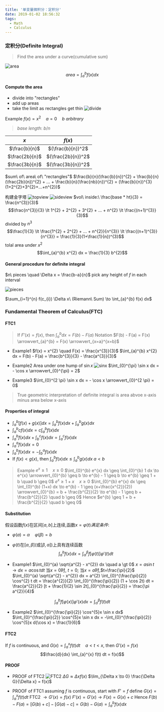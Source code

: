 ```yaml
---
title: '单变量微积分：定积分'
date: 2019-01-02 18:56:32
tags:
  - Math
  - Calculus
---
```


### 定积分(Definite Integral)
> Find the area under a curve(cumulative sum)

![area](https://github.com/trierbo/blog-source/raw/master/pics/integral/area.png)
$$area = \int_{a}^{b} f(x) dx$$

<!--more-->

#### Compute the area
- divide into "rectangles"
- add up areas
- take the limit as rectangles get thin
  ![divide](https://github.com/trierbo/blog-source/raw/master/pics/integral/divide.png)

Example $f(x) = x^{2} \quad a = 0 \quad b\ arbitrary$
> $base\ length:\ b/n$

| $x$            | $f(x)$             |
| :------------: | :----------------: |
| $\frac{b}{n}$  | $(\frac{b}{n})^2$  |
| $\frac{2b}{n}$ | $(\frac{2b}{n})^2$ |
| $\frac{3b}{n}$ | $(\frac{3b}{n})^2$ |

$sum\ of\ area\ of\ "rectangles"$
$\frac{b}{n}(\frac{b}{n})^{2} + \frac{b}{n}(\frac{2b}{n})^{2} + ... + \frac{b}{n}(\frac{nb}{n})^{2} = (\frac{b}{n})^{3}(1+2^{2}+3^{2}+...+n^{2})$

构建金字塔
![topview](https://github.com/trierbo/blog-source/raw/master/pics/integral/topview.png)
![sideview](https://github.com/trierbo/blog-source/raw/master/pics/integral/sideview.png)
$vol\ inside:\ \frac{base * ht}{3} = \frac{n^{3}}{3}$
$$\frac{n^{3}}{3} \lt 1^{2} + 2^{2} + 3^{2} + ... + n^{2} \lt \frac{(n+1)^{3}}{3}$$
divided by $n^{3}$
$$\frac{1}{3} \lt \frac{1^{2} + 2^{2} + ... + n^{2}}{n^{3}} \lt \frac{(n+1)^{3}}{n^{3}} = \frac{1}{3}(1+\frac{1}{n})^{3}$$
tolal area under $x^{2}$
$$\int_{a}^{b} x^{2} dx = \frac{1}{3} b^{2}$$

#### General procedure for definite integral
$n\ pieces \quad \Delta x = \frac{b-a}{n}$
pick any height of $f$ in each interval

![pieces](https://github.com/trierbo/blog-source/raw/master/pics/integral/pieces.png)

$\sum_{i=1}^{n} f(c_{i}) \Delta x\ (Riemann\ Sum) \to \int_{a}^{b} f(x) dx$

### Fundamental Theorem of Calculus(FTC)
#### FTC1
> If $F'(x) = f(x)$, then $\int_{a}^{b} dx = F(b) - F(a)$
> Notation $F(b) - F(a) = F(x) \arrowvert_{a}^{b} = F(x) \arrowvert_{x=a}^{x=b}$

- Example1 $f(x) = x^{2} \quad F(x) = \frac{x^{3}}{3}$
$\int_{a}^{b} x^{2} dx = F(b) - F(a) = \frac{b^{3}}{3} - \frac{a^{3}}{3}$

- Example2 Area under one hump of $\sin x$
![sinx](https://github.com/trierbo/blog-source/raw/master/pics/integral/sinx.png)
$\int_{0}^{\pi} \sin x dx = - \cos x \arrowvert_{0}^{\pi} = 2$

- Example3 $\int_{0}^{2 \pi} \sin x dx = - \cos x \arrowvert_{0}^{2 \pi} = 0$

> True geometric interpretation of definite integral is area abvoe x-axis minus area below x-axis

#### Properties of integral
- $\int_{a}^{b} [f(x) + g(x)] dx = \int_{a}^{b} f(x) dx + \int_{a}^{b} g(x) dx$
- $\int_{a}^{b} c f(x) dx = c \int_{a}^{b} f(x) dx$
- $\int_{a}^{b} f(x) dx + \int_{b}^{c} f(x) dx = \int_{a}^{c} f(x) dx$
- $\int_{a}^{a} f(x) dx = 0$
- $\int_{a}^{b} f(x) dx = - \int_{b}^{a} f(x) dx$
- If $f(x) \lt g(x)$, then $\int_{a}^{b} f(x) dx \leq \int_{a}^{b} g(x) dx\ a \lt b$
> Example
> $e^{x} \geq 1 \quad x \geq 0$
> $\int_{0}^{b} e^{x} dx \geq \int_{0}^{b} 1 dx \to e^{x} \arrowvert_{0}^{b} \geq b \to e^{b} - 1 \geq b \to e^{b} \geq 1 + b \quad b \geq 0$
> $e^{x} \geq 1 + x \quad x \geq 0$
> $\int_{0}^{b} e^{x} dx \geq \int_{0}^{b} (1+x) dx \to e^{b} - 1 \geq (x+\frac{x^{2}}{2}) \arrowvert_{0}^{b} = b + \frac{b^{2}}{2} \to e^{b} - 1 \geq b + \frac{b^{2}}{2} \quad b \geq 0$
> Hence $e^{b} \geq 1 + b + \frac{b^{2}}{2} \quad b \geq 0$

#### Substitution
假设函数$f(x)$在区间$[a,b]$上连续,函数$x=\varphi(t)满足条件:$
- $\varphi (a) = \alpha \quad \varphi (\beta) = b$
- $\varphi(t)$在$[\alpha, \beta]$(或$[\beta, \alpha]$)上具有连续函数
$$\int_{a}^{b} f(x) dx = \int_{\alpha}^{\beta} f[\varphi (t)] \varphi'(t) dt$$

- Example1 $\int_{0}^{a} \sqrt{a^{2} - x^{2}} dx \quad a \gt 0$
$x = a \sin t \to dx = a \cos t dt$
当$x = 0$时, $t=0$; 当$x=a$时,$t=\frac{\pi}{2}$
$\int_{0}^{a} \sqrt{a^{2} - x^{2}} dx = a^{2} \int_{0}^{\frac{\pi}{2}} \cos^{2} t dt = \frac{a^{2}}{2} \int_{0}^{\frac{\pi}{2}} (1 + \cos 2t) dt = \frac{a^{2}}{2} [t + \frac{1}{2} \sin 2t]_{0}^{\frac{\pi}{2}} = \frac{\pi a^{2}}{4}$

$$\int_{a}^{b} f[\varphi(x)] \varphi'(x) dx = \int_{\alpha}^{\beta} f(t) dt$$

- Example2 $\int_{0}^{\frac{\pi}{2}} \cos^{5}x \sin x dx$
$\int_{0}^{\frac{\pi}{2}} \cos^{5}x \sin x dx = -\int_{0}^{\frac{\pi}{2}} \cos^{5}x d(\cos x) = \frac{1}{6}$

#### FTC2
If $f$ is continuous, and $G(x) = \int_{a}^{x} f(t) dt \quad a \lt t \lt x$, then $G'(x) = f(x)$
$$\frac{d}{dx} \int_{a}^{x} f(t) dt = f(x)$$

#### PROOF
- PROOF of FTC2
![FTC2](https://github.com/trierbo/blog-source/raw/master/pics/integral/FTC2.jpg)
$\Delta G \approx \Delta x f(x)$
$\lim_{\Delta x \to  0} \frac{\Delta G}{\Delta x} = f(x)$

- PROOF of FTC1
assuming $f$ is continuous, start with $F' = f$
define $G(x) = \int_{a}^{x} f(t) dt$
FTC2 $\to G'(x) = f(x)$
$F'(x) = G'(x) \to F(x) = G(x) + c$
Hence $F(b) - F(a) = [G(b) + c] - [G(a) - c] = G(b) - G(a) = \int_{a}^{b} f(x) dx$
